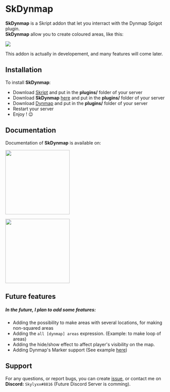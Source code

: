 # SkDynmap

**SkDynmap** is a Skript addon that let you interract with the Dynmap Spigot plugin.<br>
**SkDynmap** allow you to create coloured areas, like this:

<img src=https://i.imgur.com/zzCoBs6.png>

This addon is actually in developement, and many features will come later.

## Installation

To install **SkDynmap**:
- Download <a href="https://github.com/SkriptLang/Skript/releases/">Skript</a> and put in the **plugins/** folder of your server
- Download **SkDynmap** <a href="https://github.com/SkylyxxFR/skdynmap/releases/">here</a> and put in the **plugins/** folder of your server
- Download <a href="https://dev.bukkit.org/projects/dynmap">Dynmap</a> and put in the **plugins/** folder of your server
- Restart your server
- Enjoy ! 😉

## Documentation

Documentation of **SkDynmap** is available on:

<a href="http://skripthub.net/docs/?addon=SkDynmap"><img src="http://skripthub.net/static/addon/ViewTheDocsButton.png" width="200px"></a>

<a href="https://docs.skunity.com/syntax/search/addon:Skdynmap"><img src="https://docs.skunity.com/img/skunity_docs_center.png" width="200px"></a>
## Future features

##### In the future, I plan to add some features:

- Adding the possibility to make areas with several locations, for making non-squared areas
- Adding the `all [dynmap] areas` expression. (Example: to make loop of areas)
- Adding the hide/show effect to affect player's visibility on the map.
- Adding Dynmap's Marker support (See example <a href="https://i.imgur.com/bAjHu7r.png">here</a>)

## Support

For any questions, or report bugs, you can create <a href="https://github.com/Skylyxx/skdynmap/issues">issue</a>, or contact me on **Discord:** `Skylyxx#8816` (Future Discord Server is comming).
